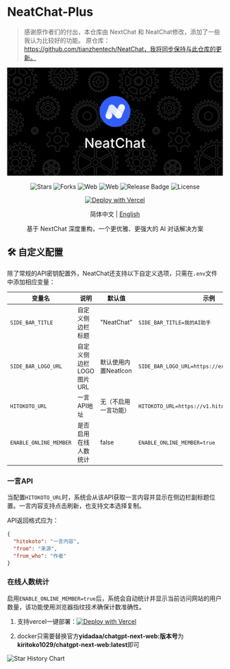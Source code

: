 # NeatChat-Plus
>感谢原作者们的付出，本仓库由 NextChat 和 NeatChat修改，添加了一些我认为比较好的功能。
>原仓库：https://github.com/tianzhentech/NeatChat，我将同步保持与此仓库的更新。

<div align="center">


![](https://raw.githubusercontent.com/tianzhentech/static/main/images/NeatChat-Dark.svg)

![Stars](https://img.shields.io/github/stars/kiritoko1029/NeatChat-Plus)
![Forks](https://img.shields.io/github/forks/kiritoko1029/NeatChat-Plus)
![Web](https://img.shields.io/badge/Web-PWA-orange?logo=microsoftedge)
![Web](https://img.shields.io/badge/-Windows-blue?logo=windows)
![Release Badge](https://img.shields.io/github/v/release/kiritoko1029/NeatChat-Plus.svg)
![License](https://img.shields.io/github/license/kiritoko1029/NeatChat-Plus.svg)

[![Deploy with Vercel](https://vercel.com/button)](https://vercel.com/new/clone?repository-url=https://github.com/kiritoko1029/NeatChat-Plus.git)

简体中文 | [English](README.en.md)

基于 NextChat 深度重构，一个更优雅、更强大的 AI 对话解决方案
</div>

## 🛠️ 自定义配置

除了常规的API密钥配置外，NeatChat还支持以下自定义选项，只需在`.env`文件中添加相应变量：

| 变量名                | 说明                                  | 默认值                      | 示例                                     |
| --------------------- | ------------------------------------- | --------------------------- | ---------------------------------------- |
| `SIDE_BAR_TITLE`      | 自定义侧边栏标题                      | "NeatChat"                  | `SIDE_BAR_TITLE=我的AI助手`              |
| `SIDE_BAR_LOGO_URL`   | 自定义侧边栏LOGO图片URL               | 默认使用内置NeatIcon        | `SIDE_BAR_LOGO_URL=https://example.com/logo.png` |
| `HITOKOTO_URL`        | 一言API地址                           | 无（不启用一言功能）        | `HITOKOTO_URL=https://v1.hitokoto.cn`    |
| `ENABLE_ONLINE_MEMBER`| 是否启用在线人数统计                  | false                       | `ENABLE_ONLINE_MEMBER=true`              |

### 一言API

当配置`HITOKOTO_URL`时，系统会从该API获取一言内容并显示在侧边栏副标题位置。一言内容支持点击刷新，也支持文本选择复制。

API返回格式应为：
```json
{
  "hitokoto": "一言内容",
  "from": "来源",
  "from_who": "作者"
}
```

### 在线人数统计

启用`ENABLE_ONLINE_MEMBER=true`后，系统会自动统计并显示当前访问网站的用户数量，该功能使用浏览器指纹技术确保计数准确性。

1. 支持vercel一键部署：[![Deploy with Vercel](https://vercel.com/button)](https://vercel.com/new/clone?repository-url=https://github.com/kiritoko1029/NeatChat-Plus.git)

2. docker只需要替换官方**yidadaa/chatgpt-next-web:版本号**为**kiritoko1029/chatgpt-next-web:latest**即可

<a>

 <picture>
   <source media="(prefers-color-scheme: dark)" srcset="https://api.star-history.com/svg?repos=kiritoko1029/NeatChat-Plus&type=Date&theme=dark" />
   <source media="(prefers-color-scheme: light)" srcset="https://api.star-history.com/svg?repos=kiritoko1029/NeatChat-Plus&type=Date" />
   <img alt="Star History Chart" src="https://api.star-history.com/svg?repos=kiritoko1029/NeatChat-Plus&type=Date" />
 </picture>

</a>